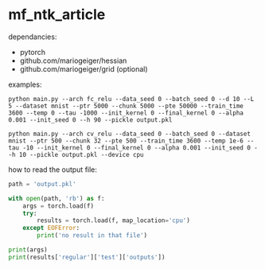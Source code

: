 # mf_ntk_article

dependancies:
- pytorch
- github.com/mariogeiger/hessian
- github.com/mariogeiger/grid (optional)

examples:
```
python main.py --arch fc_relu --data_seed 0 --batch_seed 0 --d 10 --L 5 --dataset mnist --ptr 5000 --chunk 5000 --pte 50000 --train_time 3600 --temp 0 --tau -1000 --init_kernel 0 --final_kernel 0 --alpha 0.001 --init_seed 0 --h 90 --pickle output.pkl

python main.py --arch cv_relu --data_seed 0 --batch_seed 0 --dataset mnist --ptr 500 --chunk 32 --pte 500 --train_time 3600 --temp 1e-6 --tau -10 --init_kernel 0 --final_kernel 0 --alpha 0.001 --init_seed 0 --h 10 --pickle output.pkl --device cpu
```

how to read the output file:
```python
path = 'output.pkl'

with open(path, 'rb') as f:
    args = torch.load(f)
    try:
        results = torch.load(f, map_location='cpu')
    except EOFError:
        print('no result in that file')

print(args)
print(results['regular']['test']['outputs'])
```